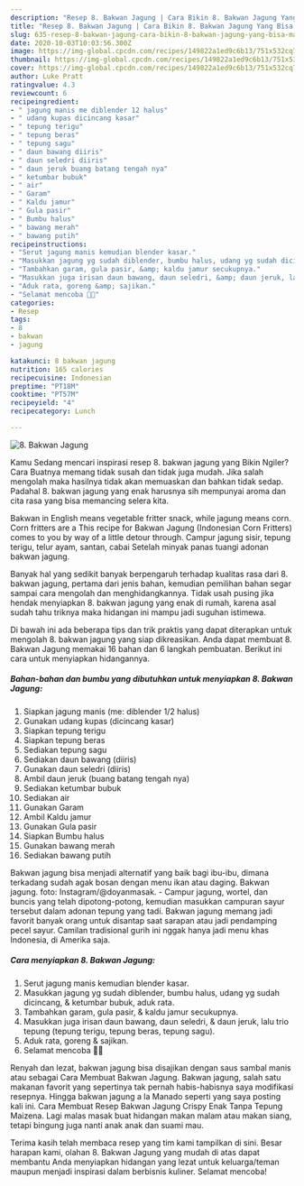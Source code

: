 ```yaml
---
description: "Resep 8. Bakwan Jagung | Cara Bikin 8. Bakwan Jagung Yang Bisa Manjain Lidah"
title: "Resep 8. Bakwan Jagung | Cara Bikin 8. Bakwan Jagung Yang Bisa Manjain Lidah"
slug: 635-resep-8-bakwan-jagung-cara-bikin-8-bakwan-jagung-yang-bisa-manjain-lidah
date: 2020-10-03T10:03:56.300Z
image: https://img-global.cpcdn.com/recipes/149822a1ed9c6b13/751x532cq70/8-bakwan-jagung-foto-resep-utama.jpg
thumbnail: https://img-global.cpcdn.com/recipes/149822a1ed9c6b13/751x532cq70/8-bakwan-jagung-foto-resep-utama.jpg
cover: https://img-global.cpcdn.com/recipes/149822a1ed9c6b13/751x532cq70/8-bakwan-jagung-foto-resep-utama.jpg
author: Luke Pratt
ratingvalue: 4.3
reviewcount: 6
recipeingredient:
- " jagung manis me diblender 12 halus"
- " udang kupas dicincang kasar"
- " tepung terigu"
- " tepung beras"
- " tepung sagu"
- " daun bawang diiris"
- " daun seledri diiris"
- " daun jeruk buang batang tengah nya"
- " ketumbar bubuk"
- " air"
- " Garam"
- " Kaldu jamur"
- " Gula pasir"
- " Bumbu halus"
- " bawang merah"
- " bawang putih"
recipeinstructions:
- "Serut jagung manis kemudian blender kasar."
- "Masukkan jagung yg sudah diblender, bumbu halus, udang yg sudah dicincang, &amp; ketumbar bubuk, aduk rata."
- "Tambahkan garam, gula pasir, &amp; kaldu jamur secukupnya."
- "Masukkan juga irisan daun bawang, daun seledri, &amp; daun jeruk, lalu trio tepung (tepung terigu, tepung beras, tepung sagu)."
- "Aduk rata, goreng &amp; sajikan."
- "Selamat mencoba 🙏🏻"
categories:
- Resep
tags:
- 8
- bakwan
- jagung

katakunci: 8 bakwan jagung 
nutrition: 165 calories
recipecuisine: Indonesian
preptime: "PT18M"
cooktime: "PT57M"
recipeyield: "4"
recipecategory: Lunch

---
```



![8. Bakwan Jagung](https://img-global.cpcdn.com/recipes/149822a1ed9c6b13/751x532cq70/8-bakwan-jagung-foto-resep-utama.jpg)

Kamu Sedang mencari inspirasi resep 8. bakwan jagung yang Bikin Ngiler? Cara Buatnya memang tidak susah dan tidak juga mudah. Jika salah mengolah maka hasilnya tidak akan memuaskan dan bahkan tidak sedap. Padahal 8. bakwan jagung yang enak harusnya sih mempunyai aroma dan cita rasa yang bisa memancing selera kita.

Bakwan in English means vegetable fritter snack, while jagung means corn. Corn fritters are a This recipe for Bakwan Jagung (Indonesian Corn Fritters) comes to you by way of a little detour through. Campur jagung sisir, tepung terigu, telur ayam, santan, cabai Setelah minyak panas tuangi adonan bakwan jagung.

Banyak hal yang sedikit banyak berpengaruh terhadap kualitas rasa dari 8. bakwan jagung, pertama dari jenis bahan, kemudian pemilihan bahan segar sampai cara mengolah dan menghidangkannya. Tidak usah pusing jika hendak menyiapkan 8. bakwan jagung yang enak di rumah, karena asal sudah tahu triknya maka hidangan ini mampu jadi suguhan istimewa.


Di bawah ini ada beberapa tips dan trik praktis yang dapat diterapkan untuk mengolah 8. bakwan jagung yang siap dikreasikan. Anda dapat membuat 8. Bakwan Jagung memakai 16 bahan dan 6 langkah pembuatan. Berikut ini cara untuk menyiapkan hidangannya.

<!--inarticleads1-->

##### Bahan-bahan dan bumbu yang dibutuhkan untuk menyiapkan 8. Bakwan Jagung:

1. Siapkan  jagung manis (me: diblender 1/2 halus)
1. Gunakan  udang kupas (dicincang kasar)
1. Siapkan  tepung terigu
1. Siapkan  tepung beras
1. Sediakan  tepung sagu
1. Sediakan  daun bawang (diiris)
1. Gunakan  daun seledri (diiris)
1. Ambil  daun jeruk (buang batang tengah nya)
1. Sediakan  ketumbar bubuk
1. Sediakan  air
1. Gunakan  Garam
1. Ambil  Kaldu jamur
1. Gunakan  Gula pasir
1. Siapkan  Bumbu halus
1. Gunakan  bawang merah
1. Sediakan  bawang putih


Bakwan jagung bisa menjadi alternatif yang baik bagi ibu-ibu, dimana terkadang sudah agak bosan dengan menu ikan atau daging. Bakwan jagung. foto: Instagram/@doyanmasak. - Campur jagung, wortel, dan buncis yang telah dipotong-potong, kemudian masukkan campuran sayur tersebut dalam adonan tepung yang tadi. Bakwan jagung memang jadi favorit banyak orang untuk disantap saat sarapan atau jadi pendamping pecel sayur. Camilan tradisional gurih ini nggak hanya jadi menu khas Indonesia, di Amerika saja. 

<!--inarticleads2-->

##### Cara menyiapkan 8. Bakwan Jagung:

1. Serut jagung manis kemudian blender kasar.
1. Masukkan jagung yg sudah diblender, bumbu halus, udang yg sudah dicincang, &amp; ketumbar bubuk, aduk rata.
1. Tambahkan garam, gula pasir, &amp; kaldu jamur secukupnya.
1. Masukkan juga irisan daun bawang, daun seledri, &amp; daun jeruk, lalu trio tepung (tepung terigu, tepung beras, tepung sagu).
1. Aduk rata, goreng &amp; sajikan.
1. Selamat mencoba 🙏🏻


Renyah dan lezat, bakwan jagung bisa disajikan dengan saus sambal manis atau sebagai Cara Membuat Bakwan Jagung. Bakwan jagung, salah satu makanan favorit yang sepertinya tak pernah habis-habisnya saya modifikasi resepnya. Hingga bakwan jagung a la Manado seperti yang saya posting kali ini. Cara Membuat Resep Bakwan Jagung Crispy Enak Tanpa Tepung Maizena. Lagi malas masak buat hidangan makan malam atau makan siang, tetapi bingung juga nanti anak anak dan suami mau. 

Terima kasih telah membaca resep yang tim kami tampilkan di sini. Besar harapan kami, olahan 8. Bakwan Jagung yang mudah di atas dapat membantu Anda menyiapkan hidangan yang lezat untuk keluarga/teman maupun menjadi inspirasi dalam berbisnis kuliner. Selamat mencoba!
